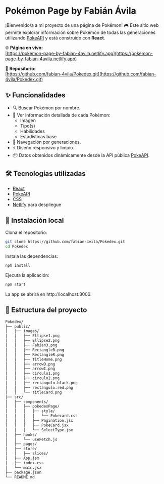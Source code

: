 # Pokémon Page by Fabián Ávila

¡Bienvenido/a a mi proyecto de una página de Pokémon! 🎮 Este sitio web permite explorar información sobre Pokémon de todas las generaciones utilizando [PokeAPI](https://pokeapi.co/) y está construido con **React**.

🌐 **Página en vivo:**  
[https://pokemon-page-by-fabian-4avila.netlify.app](https://pokemon-page-by-fabian-4avila.netlify.app)

📁 **Repositorio:**  
[https://github.com/fabian-4vila/Pokedex.git](https://github.com/fabian-4vila/Pokedex.git)

## ✨ Funcionalidades

- 🔍 Buscar Pokémon por nombre.
- 🧬 Ver información detallada de cada Pokémon:
  - Imagen
  - Tipo(s)
  - Habilidades
  - Estadísticas base
- 🔁 Navegación por generaciones.
- ⚡ Diseño responsivo y limpio.
- 📦 Datos obtenidos dinámicamente desde la API pública [PokeAPI](https://pokeapi.co/).

## 🛠️ Tecnologías utilizadas

- [React](https://reactjs.org/)
- [PokeAPI](https://pokeapi.co/)
- CSS
- [Netlify](https://www.netlify.com/) para despliegue

## 🚀 Instalación local

Clona el repositorio:

```bash
git clone https://github.com/fabian-4vila/Pokedex.git
cd Pokedex
```
Instala las dependencias:

```bash
npm install
```
Ejecuta la aplicación:

```bash
npm start
```
La app se abrirá en http://localhost:3000.
## 📁 Estructura del proyecto 

```bash
Pokedex/
├── public/
│   ├── images/
│   │   ├── Ellipse1.png
│   │   ├── Ellipse2.png
│   │   ├── Fabian3.png
│   │   ├── RectangleB.png
│   │   ├── RectangleR.png
│   │   ├── TitleHome.png
│   │   ├── arrowD.png
│   │   ├── arrowI.png
│   │   ├── circulo1.png
│   │   ├── circulo2.png
│   │   ├── rectangulo.black.png
│   │   ├── rectangulo.red.png
│   │   └── titleCard.png
├── src/
│   ├── components/
│   │   ├── pokedexPage/
│   │   │   ├── style/
│   │   │   │   └── Pokecard.css    
│   │   │   ├── Pagination.jsx
│   │   │   ├── PokeCard.jsx
│   │   │   └── SelectType.jsx
│   ├── hooks/
│   │   └── useFetch.js  
│   ├── pages/
│   ├── store/
│   │   ├── slices/
│   ├── App.jsx
│   ├── index.css
│   └── main.jsx
├── package.json
└── README.md
```
